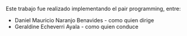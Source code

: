 Este trabajo fue realizado implementando el pair programming, entre: 
- Daniel Mauricio Naranjo Benavides - como quien dirige
- Geraldine Echeverri Ayala - como quien conduce
